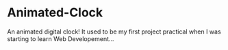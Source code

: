# Animated-Clock
An animated digital clock! It used to be my first project practical when I was starting to learn Web Developement...
